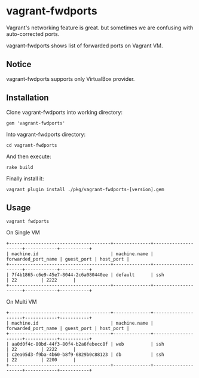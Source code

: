 # vagrant-fwdports

Vagrant's networking feature is great.
but sometimes we are confusing with auto-corrected ports.

vagrant-fwdports shows list of forwarded ports on Vagrant VM.

## Notice

vagrant-fwdports supports only VirtualBox provider. 

## Installation

Clone vagrant-fwdports into working directory:

    gem 'vagrant-fwdports'

Into vagrant-fwdports directory:

    cd vagrant-fwdports

And then execute:

    rake build

Finally install it:

    vagrant plugin install ./pkg/vagrant-fwdports-[version].gem

## Usage

    vagrant fwdports


On Single VM

```
+--------------------------------------+--------------+---------------------+------------+-----------+
| machine.id                           | machine.name | forwarded_port_name | guest_port | host_port |
+--------------------------------------+--------------+---------------------+------------+-----------+
| 7f4b1865-c6e9-45e7-8044-2c6a080440ee | default      | ssh                 | 22         | 2222      |
+--------------------------------------+--------------+---------------------+------------+-----------+
```

On Multi VM

```
+--------------------------------------+--------------+---------------------+------------+-----------+
| machine.id                           | machine.name | forwarded_port_name | guest_port | host_port |
+--------------------------------------+--------------+---------------------+------------+-----------+
| aa0d0f4c-80bd-44f3-80f4-b2a6febecc8f | web          | ssh                 | 22         | 2222      |
| c2ea05d3-f9ba-4b60-b8f9-6829b0c88123 | db           | ssh                 | 22         | 2200      |
+--------------------------------------+--------------+---------------------+------------+-----------+
```
